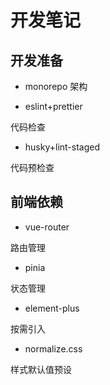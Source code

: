 # 开发笔记

## 开发准备

- monorepo 架构

- eslint+prettier

代码检查

- husky+lint-staged

代码预检查

## 前端依赖

- vue-router

路由管理

- pinia

状态管理

- element-plus

按需引入

- normalize.css

样式默认值预设
